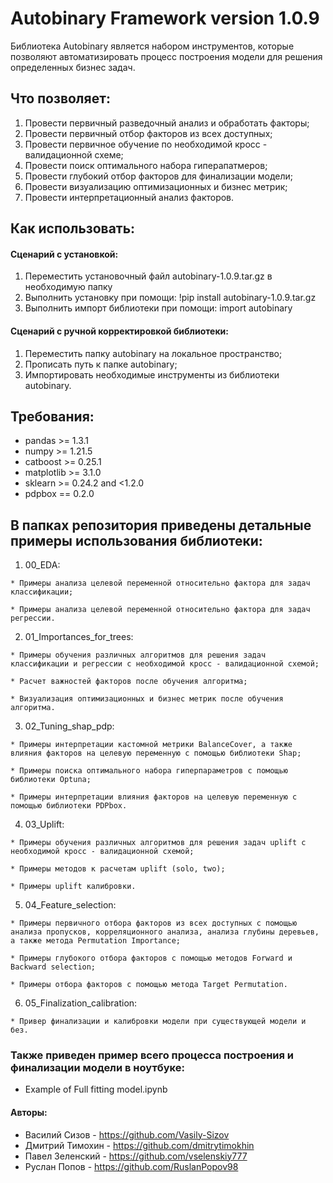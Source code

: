 # Autobinary Framework version 1.0.9

Библиотека Autobinary является набором инструментов, которые позволяют автоматизировать процесс построения модели для решения определенных бизнес задач.

## Что позволяет:

  1. Провести первичный разведочный анализ и обработать факторы;
  2. Провести первичный отбор факторов из всех доступных;
  3. Провести первичное обучение по необходимой кросс - валидационной схеме;
  4. Провести поиск оптимального набора гиперапатмеров;
  5. Провести глубокий отбор факторов для финализации модели;
  6. Провести визуализацию оптимизационных и бизнес метрик;
  7. Провести интерпретационный анализ факторов.

## Как использовать:

#### Сценарий с установкой:
  1. Переместить установочный файл autobinary-1.0.9.tar.gz в необходимую папку
  2. Выполнить установку при помощи: !pip install autobinary-1.0.9.tar.gz
  3. Выполнить импорт библиотеки при помощи: import autobinary


#### Сценарий с ручной корректировкой библиотеки:
  1. Переместить папку autobinary на локальное пространство;
  2. Прописать путь к папке autobinary;
  3. Импортировать необходимые инструменты из библиотеки autobinary.

## Требования:

  * pandas >= 1.3.1
  * numpy >= 1.21.5 
  * catboost >= 0.25.1
  * matplotlib >= 3.1.0
  * sklearn >= 0.24.2 and <1.2.0
  * pdpbox == 0.2.0

## В папках репозитория приведены детальные примеры использования библиотеки:

  1. 00_EDA:

    * Примеры анализа целевой переменной относительно фактора для задач классификации;

    * Примеры анализа целевой переменной относительно фактора для задач регрессии.

  2. 01_Importances_for_trees:

    * Примеры обучения различных алгоритмов для решения задач классификации и регрессии с необходимой кросс - валидационной схемой;

    * Расчет важностей факторов после обучения алгоритма;

    * Визуализация оптимизационных и бизнес метрик после обучения алгоритма.

  3. 02_Tuning_shap_pdp:

    * Примеры интерпретации кастомной метрики BalanceCover, а также влияния факторов на целевую переменную с помощью библиотеки Shap;

    * Примеры поиска оптимального набора гиперпараметров с помощью библиотеки Optuna;

    * Примеры интерпретации влияния факторов на целевую переменную с помощью библиотеки PDPbox.

  4. 03_Uplift:

    * Примеры обучения различных алгоритмов для решения задач uplift с необходимой кросс - валидационной схемой;

    * Примеры методов к расчетам uplift (solo, two);

    * Примеры uplift калибровки.

  5. 04_Feature_selection:

    * Примеры первичного отбора факторов из всех доступных с помощью анализа пропусков, корреляционного анализа, анализа глубины деревьев, а также метода Permutation Importance;

    * Примеры глубокого отбора факторов с помощью методов Forward и Backward selection;

    * Примеры отбора факторов с помощью метода Target Permutation.

  6. 05_Finalization_calibration:

    * Привер финализации и калибровки модели при существующей модели и без.

### Также приведен пример всего процесса построения и финализации модели в ноутбуке:
* Example of Full fitting model.ipynb

#### Авторы:
* Василий Сизов - https://github.com/Vasily-Sizov
* Дмитрий Тимохин - https://github.com/dmitrytimokhin
* Павел Зеленский - https://github.com/vselenskiy777
* Руслан Попов - https://github.com/RuslanPopov98
